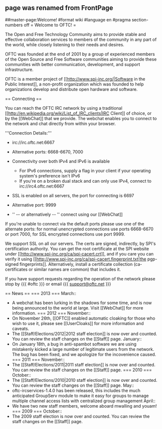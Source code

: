 ## page was renamed from FrontPage
##master-page:Welcome!
#format wiki
#language en
#pragma section-numbers off
= Welcome to OFTC! =

The Open and Free Technology Community aims to provide stable and effective collaboration services to members of the community in any part of the world, while closely listening to their needs and desires.

OFTC was founded at the end of 2001 by a group of experienced members of the Open Source and Free Software communities aiming to provide these communities with better communication, development, and support infrastructure.

OFTC is a member project of [[http://www.spi-inc.org/|Software in the Public Interest]], a non-profit organization which was founded to help organizations develop and distribute open hardware and software.

== Connecting ==

You can reach the OFTC IRC network by using a traditional [[http://en.wikipedia.org/wiki/List_of_IRC_clients|IRC Client]] of choice, or by the [[WebChat]] that we provide. The webchat enables you to connect to the network and chat directly from within your browser.

'''Connection Details:'''
 * irc://irc.oftc.net:6667
  * Alternative ports: 6668-6670, 7000
 * Connectivity over both IPv4 and IPv6 is available
   * For IPv6 connections, supply a flag in your client if your operating system's preference isn't IPv6
   * If you're on a broken dual stack and can only use IPv4, connect to irc://irc4.oftc.net:6667
 * SSL is enabled on all servers, the port for connecting is 6697
  * Alternative port: 9999

 * '' -- or alternatively -- '' connect using our [[WebChat]]


If you're unable to connect via the default ports please use one of the alternate ports: for normal unencrypted connections use ports 6668-6670 or port 7000, for SSL encrypted connections use port 9999.

We support SSL on all our servers.  The certs are signed, indirectly, by SPI's certification authority.  You can get the root certificate at the SPI website under [[http://www.spi-inc.org/ca/spi-cacert.crt]], and if you care you can verify it using [[http://www.spi-inc.org/ca/spi-cacert.fingerprint.txt|the pgp-signed fingerprints]]. Alternatively, install a certificate collection (ca-certificates or similar names are common) that includes it.

If you have support requests regarding the operation of the network please stop by {{{ #oftc }}} or email {{{ support@oftc.net }}}

== News ==
=== 2013 ===
 March::
  * A webchat has been lurking in the shadows for some time, and is now being announced to the world at large. Visit [[WebChat]] for more information.
=== 2012 ===
 November::
  * On November 26th, [[OFTC]] enabled automatic cloaking for those who wish to use it, please see [[UserCloaks]] for more information and caveats.
  * The [[Staff/Elections/2012|2012 staff election]] is now over and counted. You can review the staff changes on the [[Staff]] page.
 January::
  * On January 18th, a bug in anti-spambot software we are using mistakenly kicked a large number of legitimate users from the network. The bug has been fixed, and we apologize for the incovenience caused.
=== 2011 ===
 November::
  * The [[Staff/Elections/2011|2011 staff election]] is now over and counted. You can review the staff changes on the [[Staff]] page.
=== 2010 ===
 October::
  * The [[Staff/Elections/2010|2010 staff election]] is now over and counted. You can review the staff changes on the [[Staff]] page.
 May::
  * oftc-ircservices-1.4.0 has been released, this includes the much anticipated GroupServ module to make it easy for groups to manage multiple channel access lists with centralized group management
 April::
  * We have two new staff members, welcome aboard mwalling and youam!
=== 2009 ===
 October::
  * The 2009 staff election is now over and counted. You can review the staff changes on the [[Staff]] page.

